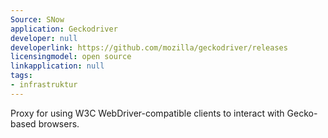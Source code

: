 ```yaml
---
Source: SNow
application: Geckodriver
developer: null
developerlink: https://github.com/mozilla/geckodriver/releases
licensingmodel: open source
linkapplication: null
tags:
- infrastruktur
---
```

Proxy for using W3C WebDriver-compatible clients to interact with Gecko-based browsers.
